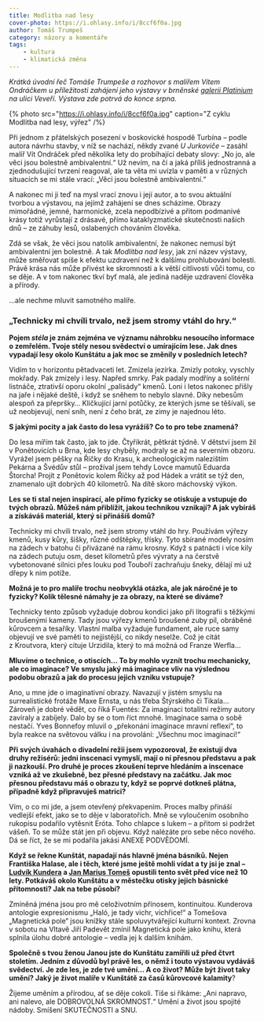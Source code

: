 ```yaml
---
title: Modlitba nad lesy
cover-photo: https://i.ohlasy.info/i/8ccf6f0a.jpg
author: Tomáš Trumpeš
category: názory a komentáře
tags:
    - kultura
    - klimatická změna
---
```


*Krátká úvodní řeč Tomáše Trumpeše a rozhovor s malířem Vítem Ondráčkem u příležitosti zahájení jeho výstavy v brněnské [galerii Platinium](https://www.galerieplatinium.cz/) na ulici Veveří. Výstava zde potrvá do konce srpna.*

{% photo src="https://i.ohlasy.info/i/8ccf6f0a.jpg" caption="Z cyklu Modlitba nad lesy, výřez" /%}

Při jednom z přátelských posezení v boskovické hospodě Turbína – podle autora návrhu stavby, v níž se nachází, někdy zvané *U Jurkoviče* – zasáhl malíř Vít Ondráček před několika lety do probíhající debaty slovy: „No jo, ale věci jsou bolestně ambivalentní.“ Už nevím, na čí a jaká příliš jednostranná a zjednodušující tvrzení reagoval, ale ta věta mi uvízla v paměti a v různých situacích se mi stále vrací: „Věci jsou bolestně ambivalentní.“

A nakonec mi ji teď na mysl vrací znovu i její autor, a to svou aktuální tvorbou a výstavou, na jejímž zahájení se dnes scházíme. Obrazy mimořádné, jemné, harmonické, zcela nepodbízivé a přitom podmanivé krásy totiž vyrůstají z drásavé, přímo kataklyzmatické skutečnosti našich dnů – ze záhuby lesů, oslabených chováním člověka.

Zdá se však, že věci jsou natolik ambivalentní, že nakonec nemusí být ambivalentní jen bolestně. A tak *Modlitba nad lesy*, jak zní název výstavy, může směřovat spíše k efektu uzdravení než k dalšímu prohlubování bolesti. Právě krása nás může přivést ke skromnosti a k větší citlivosti vůči tomu, co se děje. A v tom nakonec tkví byť malá, ale jediná naděje uzdravení člověka a přírody. 

…ale nechme mluvit samotného malíře.

### „Technicky mi chvíli trvalo, než jsem stromy vtáhl do hry.“

**Pojem *stéla* je znám zejména ve významu náhrobku nesoucího informace o zemřelém. Tvoje stély nesou svědectví o umírajícím lese. Jak dnes vypadají lesy okolo Kunštátu a jak moc se změnily v posledních letech?**

Vidím to v horizontu pětadvaceti let. Zmizela jezírka. Zmizly potoky, vyschly mokřady. Pak zmizely i lesy. Napřed smrky. Pak padaly modříny a solitérní listnáče, ztrativší oporu okolní „palisády“ kmenů. Loni i letos nakonec přišly na jaře i nějaké deště, i když se sněhem to nebylo slavné. Díky nebesům alespoň za přepršky… Kličkující jarní potůčky, ze kterých jsme se těšívali, se už neobjevují, není sníh, není z čeho brát, ze zimy je najednou léto.

**S jakými pocity a jak často do lesa vyrážíš? Co to pro tebe znamená?**

Do lesa mířím tak často, jak to jde. Čtyřikrát, pětkrát týdně. V dětství jsem žil v Ponětovicích u Brna, kde lesy chyběly, modraly se až na severním obzoru. Vyrážel jsem pěšky na Říčky do Krasu, k archeologickým nalezištím Pekárna a Švédův stůl – prožíval jsem tehdy Lovce mamutů Eduarda Štorcha! Projít z Ponětovic kolem Říčky až pod Hádek a vrátit se týž den, znamenalo ujít dobrých 40 kilometrů. Na dítě skoro máchovský výkon.

**Les se ti stal nejen inspirací, ale přímo fyzicky se otiskuje a vstupuje do tvých obrazů. Můžeš nám přiblížit, jakou technikou vznikají? A jak vybíráš a získáváš materiál, který si přinášíš domů?**

Technicky mi chvíli trvalo, než jsem stromy vtáhl do hry. Používám výřezy kmenů, kusy kůry, šišky, různé odštěpky, třísky. Tyto sbírané modely nosím na zádech v batohu či přivázané na rámu krosny. Když s patnácti i více kily na zádech putuju osm, deset kilometrů přes vývraty a na čerstvě vybetonované silnici přes louku pod Touboří zachraňuju šneky, dělají mi už dřepy k nim potíže. 

**Možná je to pro malíře trochu neobvyklá otázka, ale jak náročné je to fyzicky? Kolik tělesné námahy je za obrazy, na které se díváme?**

Technicky tento způsob vyžaduje dobrou kondici jako při litografii s těžkými broušenými kameny. Tady jsou výřezy kmenů broušené zuby pil, obráběné kůrovcem a tesaříky. Vlastní malba vyžaduje fundament, ale ruce samy objevují ve své paměti to nejjistější, co nikdy neselže. Což je citát z Kroutvora, který cituje Urzidila, který to má možná od Franze Werfla…

**Mluvíme o technice, o otiscích… To by mohlo vyznít trochu mechanicky, ale co imaginace? Ve smyslu jaký má imaginace vliv na výslednou podobu obrazů a jak do procesu jejich vzniku vstupuje?**

Ano, u mne jde o imaginativní obrazy. Navazují v jistém smyslu na surrealistické frotáže Maxe Ernsta, u nás třeba Štýrského či Tikala… Zároveň je dobré vědět, co říká Fuentés: Za imaginaci totalitní režimy autory zavíraly a zabíjely. Dalo by se o tom říct mnohé. Imaginace sama o sobě nestačí. Yves Bonnefoy mluvil o „překonání imaginace mravní reflexí“, to byla reakce na světovou válku i na provolání: „Všechnu moc imaginaci!“

**Při svých úvahách o divadelní režii jsem vypozoroval, že existují dva druhy režisérů: jedni inscenaci vymyslí, mají o ní přesnou představu a pak ji nazkouší. Pro druhé je proces zkoušení teprve hledáním a inscenace vzniká až ve zkušebně, bez přesné představy na začátku. Jak moc přesnou představu máš o obrazu ty, když se poprvé dotkneš plátna, případně když připravuješ matrici?**

Vím, o co mi jde, a jsem otevřený překvapením. Proces malby přináší vedlejší efekt, jako se to děje v laboratořích. Mně se vyloučením osobního rukopisu podařilo vytěsnit Eróta. Toho chlapce s lukem – a přitom si podržet vášeň. To se může stát jen při objevu. Když nalézáte pro sebe něco nového. Dá se říct, že se mi podařila jakási ANEXE PODVĚDOMÍ.

**Když se řekne Kunštát, napadají nás hlavně jména básníků. Nejen Františka Halase, ale i těch, které jsme ještě mohli vídat a ty jsi je znal – [Ludvík Kundera](https://ohlasy.info/clanky/2020/03/kundera-100.html) a [Jan Marius Tomeš](https://ohlasy.info/clanky/2016/08/slovo-a-tvar.html) opustili tento svět před více než 10 lety. Potkáváš okolo Kunštátu a v městečku otisky jejich básnické přítomnosti? Jak na tebe působí?**

Zmíněná jména jsou pro mě celoživotním přínosem, kontinuitou. Kunderova antologie expresionismu „Haló, je tady vichr, vichřice!“ a Tomešova „Magnetická pole“ jsou knížky stále spoluvytvářející kulturní kontext. Zrovna v sobotu na Vltavě Jiří Padevět zmínil Magnetická pole jako knihu, která splnila úlohu dobré antologie – vedla jej k dalším knihám.

**Společně s tvou ženou Janou jste do Kunštátu zamířili už před čtvrt stoletím. Jedním z důvodů byl právě les, o němž i touto výstavou vydáváš svědectví. Je zde les, je zde tvé umění… A co život? Může být život taky umění? Jaký je život malíře v Kunštátě za časů kůrovcové kalamity**?

Žijeme uměním a přírodou, ať se děje cokoli. Tiše si říkáme: „Ani napravo, ani nalevo, ale DOBROVOLNÁ SKROMNOST.“ Umění a život jsou spojité nádoby. Smíšení SKUTEČNOSTI a SNU.